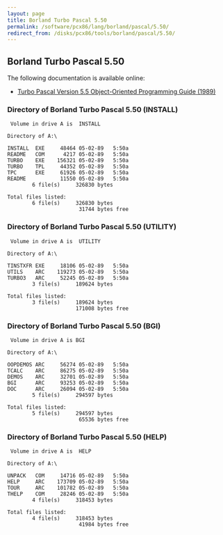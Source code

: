 ```yaml
---
layout: page
title: Borland Turbo Pascal 5.50
permalink: /software/pcx86/lang/borland/pascal/5.50/
redirect_from: /disks/pcx86/tools/borland/pascal/5.50/
---
```


Borland Turbo Pascal 5.50
-------------------------

The following documentation is available online:

- [Turbo Pascal Version 5.5 Object-Oriented Programming Guide (1989)](http://bitsavers.org/pdf/borland/turbo_pascal/Turbo_Pascal_Version_5.5_Object-Oriented_Programming_Guide_1989.pdf)

### Directory of Borland Turbo Pascal 5.50 (INSTALL)

     Volume in drive A is  INSTALL   
    
    Directory of A:\
    
    INSTALL  EXE     48464 05-02-89   5:50a
    README   COM      4217 05-02-89   5:50a
    TURBO    EXE    156321 05-02-89   5:50a
    TURBO    TPL     44352 05-02-89   5:50a
    TPC      EXE     61926 05-02-89   5:50a
    README           11550 05-02-89   5:50a
            6 file(s)     326830 bytes
    
    Total files listed:
            6 file(s)     326830 bytes
                           31744 bytes free

### Directory of Borland Turbo Pascal 5.50 (UTILITY)

     Volume in drive A is  UTILITY   
    
    Directory of A:\
    
    TINSTXFR EXE     18106 05-02-89   5:50a
    UTILS    ARC    119273 05-02-89   5:50a
    TURBO3   ARC     52245 05-02-89   5:50a
            3 file(s)     189624 bytes
    
    Total files listed:
            3 file(s)     189624 bytes
                          171008 bytes free

### Directory of Borland Turbo Pascal 5.50 (BGI)

     Volume in drive A is BGI        
    
    Directory of A:\
    
    OOPDEMOS ARC     56274 05-02-89   5:50a
    TCALC    ARC     86275 05-02-89   5:50a
    DEMOS    ARC     32701 05-02-89   5:50a
    BGI      ARC     93253 05-02-89   5:50a
    DOC      ARC     26094 05-02-89   5:50a
            5 file(s)     294597 bytes
    
    Total files listed:
            5 file(s)     294597 bytes
                           65536 bytes free

### Directory of Borland Turbo Pascal 5.50 (HELP)

     Volume in drive A is  HELP      
    
    Directory of A:\
    
    UNPACK   COM     14716 05-02-89   5:50a
    HELP     ARC    173709 05-02-89   5:50a
    TOUR     ARC    101782 05-02-89   5:50a
    THELP    COM     28246 05-02-89   5:50a
            4 file(s)     318453 bytes
    
    Total files listed:
            4 file(s)     318453 bytes
                           41984 bytes free
